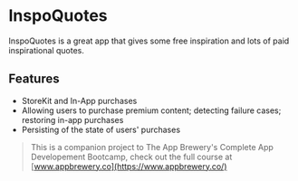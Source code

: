# InspoQuotes

InspoQuotes is a great app that gives some free inspiration and lots of paid inspirational quotes.  

## Features

* StoreKit and In-App purchases 
* Allowing users to purchase premium content; detecting failure cases; restoring in-app purchases
* Persisting of the state of users' purchases




>This is a companion project to The App Brewery's Complete App Developement Bootcamp, check out the full course at [www.appbrewery.co](https://www.appbrewery.co/)
